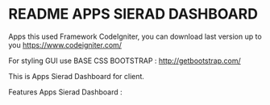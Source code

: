 # README APPS SIERAD DASHBOARD

Apps this used Framework CodeIgniter, you can download last version up to you https://www.codeigniter.com/

For styling GUI use BASE CSS BOOTSTRAP : http://getbootstrap.com/

This is Apps Sierad Dashboard for client.

Features Apps Sierad Dashboard :
        
